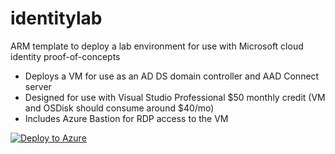 # identitylab
ARM template to deploy a lab environment for use with Microsoft cloud identity proof-of-concepts

- Deploys a VM for use as an AD DS domain controller and AAD Connect server
- Designed for use with Visual Studio Professional $50 monthly credit (VM and OSDisk should consume around $40/mo)
- Includes Azure Bastion for RDP access to the VM

[![Deploy to Azure](https://aka.ms/deploytoazurebutton)](https://portal.azure.com/#create/Microsoft.Template/uri/https%3A%2F%2Fraw.githubusercontent.com%2Fbaf%2Farm-templates%2Fmaster%2Fidentitylab%2Ftemplate.json)
